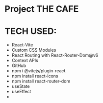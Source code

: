 # Project THE CAFE

# TECH USED:
- React-Vite
- Custom CSS Modules
- React Routing with React-Router-Dom@v6
- Context APIs
- GitHub
- npm i @vitejs/plugin-react
- npm install react-icons 
- npm install react-router-dom
- useState 
- useEffect
- 



